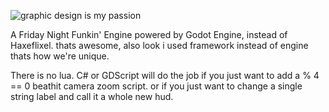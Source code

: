 ![graphic design is my passion](https://github.com/legole0/Rubicon/assets/98416575/7228d639-8d82-4c95-a519-aca0eba9015b)

A Friday Night Funkin' Engine powered by Godot Engine, instead of Haxeflixel. thats awesome, also look i used framework instead of engine thats how we're unique.

There is no lua. C# or GDScript will do the job if you just want to add a % 4 == 0 beathit camera zoom script. or if you just want to change a single string label and call it a whole new hud.
